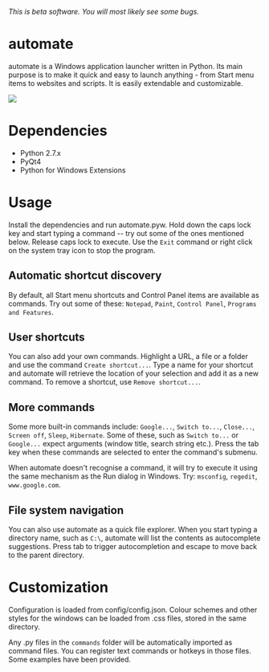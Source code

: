 *This is beta software. You will most likely see some bugs.*

automate
========
automate is a Windows application launcher written in Python. Its main purpose is to make it quick and easy to launch anything - from Start menu items to websites and scripts. It is easily extendable and customizable.

<img src="http://i.imgur.com/rEl6ycP.png" />

Dependencies
========
- Python 2.7.x
- PyQt4
- Python for Windows Extensions

Usage
========
Install the dependencies and run automate.pyw. Hold down the caps lock key and start typing a command -- try out some of the ones mentioned below. Release caps lock to execute. Use the `Exit` command or right click on the system tray icon to stop the program.

Automatic shortcut discovery
--------
By default, all Start menu shortcuts and Control Panel items are available as commands. Try out some of these: `Notepad`, `Paint`, `Control Panel`, `Programs and Features`.

User shortcuts
--------
You can also add your own commands. Highlight a URL, a file or a folder and use the command `Create shortcut...`. Type a name for your shortcut and automate will retrieve the location of your selection and add it as a new command. To remove a shortcut, use `Remove shortcut...`.

More commands
--------
Some more built-in commands include: `Google...`, `Switch to...`, `Close...`, `Screen off`, `Sleep`, `Hibernate`. Some of these, such as `Switch to...` or `Google...` expect arguments (window title, search string etc.). Press the tab key when these commands are selected to enter the command's submenu.

When automate doesn't recognise a command, it will try to execute it using the same mechanism as the Run dialog in Windows. Try: `msconfig`, `regedit`, `www.google.com`.

File system navigation
--------
You can also use automate as a quick file explorer. When you start typing a directory name, such as `C:\`, automate will list the contents as autocomplete suggestions. Press tab to trigger autocompletion and escape to move back to the parent directory.

Customization
========
Configuration is loaded from config/config.json. Colour schemes and other styles for the windows can be loaded from .css files, stored in the same directory.

Any .py files in the `commands` folder will be automatically imported as command files. You can register text commands or hotkeys in those files. Some examples have been provided.
